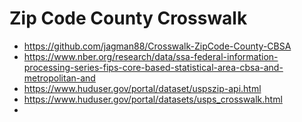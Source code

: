 # Zip Code County Crosswalk

- https://github.com/jagman88/Crosswalk-ZipCode-County-CBSA
- https://www.nber.org/research/data/ssa-federal-information-processing-series-fips-core-based-statistical-area-cbsa-and-metropolitan-and
- https://www.huduser.gov/portal/dataset/uspszip-api.html
- https://www.huduser.gov/portal/datasets/usps_crosswalk.html
- 
